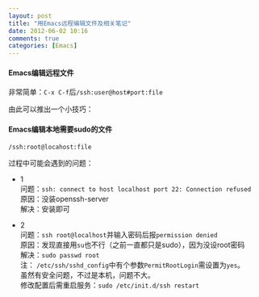```yaml
---
layout: post
title: "用Emacs远程编辑文件及相关笔记"
date: 2012-06-02 10:16
comments: true
categories: [Emacs]
---
```


#### Emacs编辑远程文件
非常简单：`C-x C-f`后`/ssh:user@host#port:file`

由此可以推出一个小技巧：

#### Emacs编辑本地需要sudo的文件
`/ssh:root@locahost:file`

过程中可能会遇到的问题：

* 1  
问题：`ssh: connect to host localhost port 22: Connection refused`  
原因：没装openssh-server  
解决：安装即可

* 2  
问题：`ssh root@localhost`并输入密码后报`permission denied`  
原因：发现直接用`su`也不行（之前一直都只是sudo），因为没设root密码  
解决：`sudo passwd root`  
注：
`/etc/ssh/sshd_config`中有个参数`PermitRootLogin`需设置为`yes`。  
虽然有安全问题，不过是本机，问题不大。  
修改配置后需重启服务：`sudo /etc/init.d/ssh restart`
